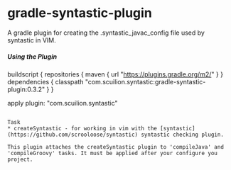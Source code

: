 # gradle-syntastic-plugin

A gradle plugin for creating the .syntastic_javac_config file used by syntastic in VIM.

##### Using the Plugin
buildscript {
  repositories {
    maven {
      url "https://plugins.gradle.org/m2/"
    }
  }
  dependencies {
    classpath "com.scuilion.syntastic:gradle-syntastic-plugin:0.3.2"
  }
}

apply plugin: "com.scuilion.syntastic"
```

Task
* createSyntastic - for working in vim with the [syntastic](https://github.com/scrooloose/syntastic) syntastic checking plugin.

This plugin attaches the createSyntastic plugin to 'compileJava' and 'compileGroovy' tasks. It must be applied after your configure you project.
